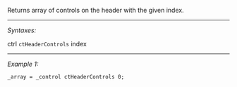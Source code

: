 Returns array of controls on the header with the given index.


---
*Syntaxes:*

ctrl `ctHeaderControls` index

---
*Example 1:*

```sqf
_array = _control ctHeaderControls 0;
```